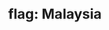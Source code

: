 ---
layout: flags
title: "flag: Malaysia"
emoji: flag_malaysia
permalink: 🇲🇾.html
image: assets/img/3moji/flag_malaysia.png
---